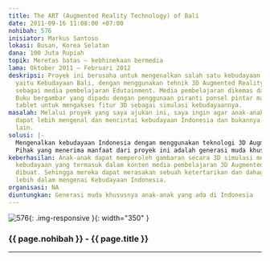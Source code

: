 ```yaml
---
title: The ART (Augmented Reality Technology) of Bali
date: 2011-09-16 11:08:00 +07:00
nohibah: 576
inisiator: Markus Santoso
lokasi: Busan, Korea Selatan
dana: 100 Juta Rupiah
topik: Meretas batas – kebhinekaan bermedia
lama: Oktober 2011 – Februari 2012
deskripsi: Proyek ini berusaha untuk mengenalkan salah satu kebudayaan Indonesia,
  yaitu Kebudayaan Bali, dengan menggunakan tehnik 3D Augmented Reality yang dikemas
  sebagai media pembelajaran Edutainment. Media pembelajaran dikemas dalam sebuah
  Buku bergambar yang dipadu dengan penggunaan piranti ponsel pintar maupun komputer
  tablet untuk mengakses fitur 3D sebagai simulasi kebudayaannya.
masalah: Melalui proyek yang saya ajukan ini, saya ingin agar anak-anak di Indonesia
  dapat lebih mengenal dan mencintai kebudayaan Indonesia dan bukannya budaya negara
  lain.
solusi: |-
  Mengenalkan kebudayaan Indonesia dengan menggunakan teknologi 3D Augmented Reality. Teknologi ini akan dibungkus sedimikian rupa menjadi sebuah media pembelajaran interaktif yang dapat diakses melalui piranti ponsel pintar maupun komputer tablet sehingga anak-anak dapat melakukan proses pembelajaran dimana saja serta menjadi lebih menarik, agar dengan demikian anak-anak dapat lebih tertarik dan terikat dengan konten pembelajaran yang sedang mereka nikmati.
  Pihak yang menerima manfaat dari proyek ini adalah generasi muda khususnya anak-anak yang ada di Indonesia.
keberhasilan: Anak-anak dapat memperoleh gambaran secara 3D simulasi mengenai berbagai
  kebudayaan yang termasuk dalam konten media pembelajaran 3D Augmented Reality yang
  dibuat. Sehingga mereka dapat merasakan sebuah ketertarikan dan dahaga untuk mengetahui
  lebih dalam mengenai Kebudayaan Indonesia.
organisasi: NA
diuntungkan: Generasi muda khususnya anak-anak yang ada di Indonesia
---
```


![576](/static/img/hibahcmb/576.png){: .img-responsive }{: width="350" }

### {{ page.nohibah }} - {{ page.title }}

---
